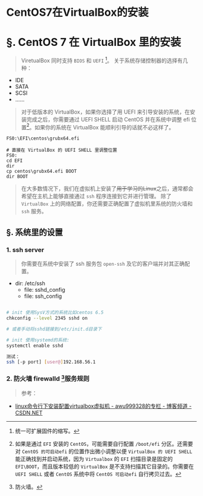 <link href="../../css/style.css" rel="stylesheet" type="text/css" />


# CentOS7在VirtualBox的安装
# §. CentOS 7 在 VirtualBox 里的安装

> ViretualBox 同时支持 `BIOS` 和 `UEFI` [^uefi]。 关于系统存储控制器的选择有几种：

+ IDE
+ SATA
+ SCSI
+ ......

> 对于低版本的 VirtualBox，如果你选择了用 UEFI 来引导安装的系统，在安装完成之后，你需要通过 UEFI SHELL 启动 CentOS 并在系统中调整 efi 位置[^efi]。如果你的系统在 VirtualBox 能顺利引导的话就不必这样了。

```Batch
FS0:\EFI\centos\grubx64.efi 

# 直接在 VirtualBox 的 UEFI SHELL 里调整位置
FS0:
cd EFI
dir
cp centos\grubx64.efi BOOT
dir BOOT
```


> 在大多数情况下，我们在虚拟机上安装了~~用于学习的Linux~~之后，通常都会希望在主机上能够直接通过 `ssh` 程序连接到它并进行管理。 除了 `VirtualBox` 上的网络配置，你还需要正确配置了虚拟机里系统的防火墙和 `ssh` 服务。

## §. 系统里的设置
### 1. ssh server

> 你需要在系统中安装了 ssh 服务包 `open-ssh` 及它的客户端并对其正确配置。

+ dir: /etc/ssh
  + file: sshd_config
  + file: ssh_config

```Bash

# init 使用SysV方式的系统比如centos 6.5
chkconfig --level 2345 sshd on

# 或者手动将sshd链接到/etc/init.d目录下

# init 使用systemd的系统:
systemctl enable sshd

测试：
ssh [-p port] [user@]192.168.56.1
```

### 2. 防火墙 firewalld [^firewalld]服务规则


[^uefi]: 统一可扩展固件的缩写。

[^efi]: 如果是通过 `EFI` 安装的 `CentOS`，可能需要自行配置 `/boot/efi` 分区。还需要对 `CentOS 的可启动efi` 的位置作出微小调整以便 `VirtualBox 的 UEFI SHELL` 能正确找到并启动系统，因为 `Virtualbox` 的 `EFI` 扫描目录是固定的 `EFI\BOOT`，而且版本较低的 `VirtualBox` 是不支持扫描其它目录的。你需要在 `UEFI SHELL` 或者 `CentOS` 系统中将 `CentOS 可启动efi` 自行拷贝过去。

[^firewalld]: 防火墙。

> 参考：

+ [linux命令行下安装配置virtualbox虚拟机 - awu999328的专栏 - 博客频道 - CSDN.NET](http://blog.csdn.net/awu999328/article/details/22663829)